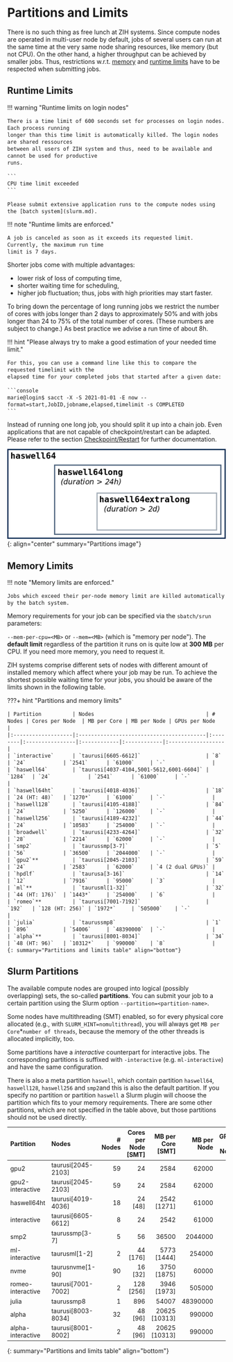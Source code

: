 # Partitions and Limits

There is no such thing as free lunch at ZIH systems. Since compute nodes are operated in multi-user
node by default, jobs of several users can run at the same time at the very same node sharing
resources, like memory (but not CPU). On the other hand, a higher throughput can be achieved by
smaller jobs. Thus, restrictions w.r.t. [memory](#memory-limits) and
[runtime limits](#runtime-limits) have to be respected when submitting jobs.

## Runtime Limits

!!! warning "Runtime limits on login nodes"

    There is a time limit of 600 seconds set for processes on login nodes. Each process running
    longer than this time limit is automatically killed. The login nodes are shared ressources
    between all users of ZIH system and thus, need to be available and cannot be used for productive
    runs.

    ```
    CPU time limit exceeded
    ```

    Please submit extensive application runs to the compute nodes using the [batch system](slurm.md).

!!! note "Runtime limits are enforced."

    A job is canceled as soon as it exceeds its requested limit. Currently, the maximum run time
    limit is 7 days.

Shorter jobs come with multiple advantages:

- lower risk of loss of computing time,
- shorter waiting time for scheduling,
- higher job fluctuation; thus, jobs with high priorities may start faster.

To bring down the percentage of long running jobs we restrict the number of cores with jobs longer
than 2 days to approximately 50% and with jobs longer than 24 to 75% of the total number of cores.
(These numbers are subject to change.) As best practice we advise a run time of about 8h.

!!! hint "Please always try to make a good estimation of your needed time limit."

    For this, you can use a command line like this to compare the requested timelimit with the
    elapsed time for your completed jobs that started after a given date:

    ```console
    marie@login$ sacct -X -S 2021-01-01 -E now --format=start,JobID,jobname,elapsed,timelimit -s COMPLETED
    ```

Instead of running one long job, you should split it up into a chain job. Even applications that are
not capable of checkpoint/restart can be adapted. Please refer to the section
[Checkpoint/Restart](../jobs_and_resources/checkpoint_restart.md) for further documentation.

![Partitions](misc/part.png)
{: align="center" summary="Partitions image"}

## Memory Limits

!!! note "Memory limits are enforced."

    Jobs which exceed their per-node memory limit are killed automatically by the batch system.

Memory requirements for your job can be specified via the `sbatch/srun` parameters:

`--mem-per-cpu=<MB>` or `--mem=<MB>` (which is "memory per node"). The **default limit** regardless
of the partition it runs on is quite low at **300 MB** per CPU. If you need more memory, you need
to request it.

ZIH systems comprise different sets of nodes with different amount of installed memory which affect
where your job may be run. To achieve the shortest possible waiting time for your jobs, you should
be aware of the limits shown in the following table.

???+ hint "Partitions and memory limits"

    | Partition          | Nodes                                    | # Nodes | Cores per Node  | MB per Core | MB per Node | GPUs per Node     |
    |:-------------------|:-----------------------------------------|:--------|:----------------|:------------|:------------|:------------------|
    | `interactive`      | `taurusi[6605-6612]`                     | `8`     | `24`            | `2541`      | `61000`     | `-`               |
    | `haswell64`        | `taurusi[4037-4104,5001-5612,6001-6604]` | `1284`  | `24`            | `2541`      | `61000`     | `-`               |
    | `haswell64ht`      | `taurusi[4018-4036]`                     | `18`    | `24 (HT: 48)`   | `1270*`     | `61000`     | `-`               |
    | `haswell128`       | `taurusi[4105-4188]`                     | `84`    | `24`            | `5250`      | `126000`    | `-`               |
    | `haswell256`       | `taurusi[4189-4232]`                     | `44`    | `24`            | `10583`     | `254000`    | `-`               |
    | `broadwell`        | `taurusi[4233-4264]`                     | `32`    | `28`            | `2214`      | `62000`     | `-`               |
    | `smp2`             | `taurussmp[3-7]`                         | `5`     | `56`            | `36500`     | `2044000`   | `-`               |
    | `gpu2`**           | `taurusi[2045-2103]`                     | `59`    | `24`            | `2583`      | `62000`     | `4 (2 dual GPUs)` |
    | `hpdlf`            | `taurusa[3-16]`                          | `14`    | `12`            | `7916`      | `95000`     | `3`               |
    | `ml`**             | `taurusml[1-32]`                         | `32`    | `44 (HT: 176)`  | `1443*`     | `254000`    | `6`               |
    | `romeo`**          | `taurusi[7001-7192]`                     | `192`   | `128 (HT: 256)` | `1972*`     | `505000`    | `-`               |
    | `julia`            | `taurussmp8`                             | `1`     | `896`           | `54006`     | `48390000`  | `-`               |
    | `alpha`**          | `taurusi[8001-8034]`                     | `34`    | `48 (HT: 96)`   | `10312*`    | `990000`    | `8`               |
    {: summary="Partitions and limits table" align="bottom"}

## Slurm Partitions

The available compute nodes are grouped into logical (possibly overlapping) sets, the so-called
**partitions**. You can submit your job to a certain partition using the Slurm option
`--partition=<partition-name>`.

Some nodes have multithreading (SMT) enabled, so for every physical core allocated
(e.g., with `SLURM_HINT=nomultithread`), you will always get `MB per Core`*`number of threads`,
because the memory of the other threads is allocated implicitly, too.

Some partitions have a *interactive* counterpart for interactive jobs. The corresponding partitions
is suffixed with `-interactive` (e.g. `ml-interactive`) and have the same configuration.

There is also a meta partition `haswell`, which contain partition `haswell64`, `haswell128`,
`haswell256` and `smp2`and this is also the default partition. If you specify no partition or
partition `haswell` a Slurm plugin will choose the partition which fits to your memory requirements.
There are some other partitions, which are not specified in the table above, but those partitions
should not be used directly.

<!-- partitions_and_limits_table -->
| Partition | Nodes | # Nodes | Cores per Node [SMT] | MB per Core [SMT] | MB per Node | GPUs per Node |
|:--------|:------|--------:|---------------:|------------:|------------:|--------------:|
| gpu2 | taurusi[2045-2103] | 59 | 24 | 2584 | 62000 | 4|
| gpu2-interactive | taurusi[2045-2103] | 59 | 24 | 2584 | 62000 | 4|
| haswell64ht | taurusi[4019-4036] | 18 | 24 [48] | 2542 [1271] | 61000 | -|
| interactive | taurusi[6605-6612] | 8 | 24 | 2542 | 61000 | -|
| smp2 | taurussmp[3-7] | 5 | 56 | 36500 | 2044000 | -|
| ml-interactive | taurusml[1-2] | 2 | 44 [176] | 5773 [1444] | 254000 | 6|
| nvme | taurusnvme[1-90] | 90 | 16 [32] | 3750 [1875] | 60000 | 8|
| romeo-interactive | taurusi[7001-7002] | 2 | 128 [256] | 3946 [1973] | 505000 | -|
| julia | taurussmp8 | 1 | 896 | 54007 | 48390000 | -|
| alpha | taurusi[8003-8034] | 32 | 48 [96] | 20625 [10313] | 990000 | 8|
| alpha-interactive | taurusi[8001-8002] | 2 | 48 [96] | 20625 [10313] | 990000 | 8|
{: summary="Partitions and limits table" align="bottom"}
